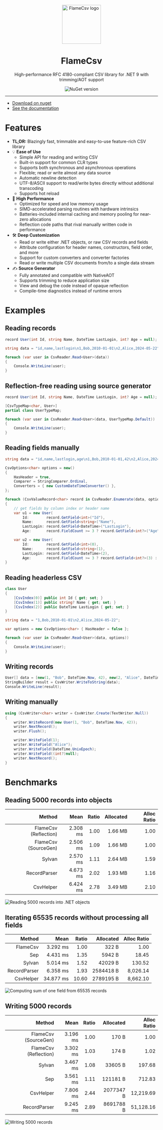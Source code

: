 <p align="center">
  <img
    width="128"
    height="128"
    title="FlameCsv logo"
    src="docs/data/logo.png" />
  <h1 align="center">FlameCsv</h1>
  <p align="center">High-performance RFC 4180-compliant CSV library for .NET 9 with trimming/AOT support</p>
  <p align="center" style="text-decoration:none">
    <a href="https://www.nuget.org/packages/FlameCsv/" target="_blank" style="text-decoration:none">
      <img src="https://img.shields.io/nuget/v/FlameCsv" alt="NuGet version" style="text-decoration:none"/>
    </a>
  </p>
</p>

---

- [Download on nuget](https://www.nuget.org/packages/FlameCsv/)
- [See the documentation](https://ovska.github.io/FlameCsv/)

# Features
- **TL;DR:** Blazingly fast, trimmable and easy-to-use feature-rich CSV library
- 💡 **Ease of Use**
  - Simple API for reading and writing CSV
  - Built-in support for common CLR types
  - Supports both synchronous and asynchronous operations
  - Flexible; read or write almost any data source
  - Automatic newline detection
  - UTF-8/ASCII support to read/write bytes directly without additional transcoding
  - Supports hot reload
- 🚀 **High Performance**
  - Optimized for speed and low memory usage
  - SIMD-accelerated parsing routines with hardware intrinsics
  - Batteries-included internal caching and memory pooling for near-zero allocations
  - Reflection code paths that rival manually written code in performance
- 🛠️ **Deep Customization**
  - Read or write either .NET objects, or raw CSV records and fields
  - Attribute configuration for header names, constructors, field order, and more
  - Support for custom converters and converter factories
  - Read or write multiple CSV documents from/to a single data stream
- ✍️ **Source Generator**
  - Fully annotated and compatible with NativeAOT
  - Supports trimming to reduce application size
  - View and debug the code instead of opaque reflection
  - Compile-time diagnostics instead of runtime errors

# Examples

## Reading records
```csharp
record User(int Id, string Name, DateTime LastLogin, int? Age = null);

string data = "id,name,lastlogin\n1,Bob,2010-01-01\n2,Alice,2024-05-22";

foreach (var user in CsvReader.Read<User>(data))
{
    Console.WriteLine(user);
}
```

## Reflection-free reading using source generator
```csharp
record User(int Id, string Name, DateTime LastLogin, int? Age = null);

[CsvTypeMap<char, User>]
partial class UserTypeMap;

foreach (var user in CsvReader.Read<User>(data, UserTypeMap.Default))
{
    Console.WriteLine(user);
}
```

## Reading fields manually
```csharp
string data = "id,name,lastlogin,age\n1,Bob,2010-01-01,42\n2,Alice,2024-05-22,\n";

CsvOptions<char> options = new()
{
    HasHeader = true,
    Comparer = StringComparer.Ordinal,
    Converters = { new CustomDateTimeConverter() },
};

foreach (CsvValueRecord<char> record in CsvReader.Enumerate(data, options))
{
    // get fields by column index or header name
    var u1 = new User(
        Id:        record.GetField<int>("Id"),
        Name:      record.GetField<string>("Name"),
        LastLogin: record.GetField<DateTime>("LastLogin"),
        Age:       record.FieldCount >= 3 ? record.GetField<int?>("Age") : null);

    var u2 = new User(
        Id:        record.GetField<int>(0),
        Name:      record.GetField<string>(1),
        LastLogin: record.GetField<DateTime>(2),
        Age:       record.FieldCount >= 3 ? record.GetField<int?>(3) : null);
}
```

## Reading headerless CSV
```csharp
class User
{
    [CsvIndex(0)] public int Id { get; set; }
    [CsvIndex(1)] public string? Name { get; set; }
    [CsvIndex(2)] public DateTime LastLogin { get; set; }
}

string data = "1,Bob,2010-01-01\n2,Alice,2024-05-22";

var options = new CsvOptions<char> { HasHeader = false };

foreach (var user in CsvReader.Read<User>(data, options))
{
    Console.WriteLine(user);
}
```

## Writing records
```csharp
User[] data = [new(1, "Bob", DateTime.Now, 42), new(2, "Alice", DateTime.UnixEpoch, null)];
StringBuilder result = CsvWriter.WriteToString(data);
Console.WriteLine(result);
```

## Writing manually
```csharp
using (CsvWriter<char> writer = CsvWriter.Create(TextWriter.Null))
{
    writer.WriteRecord(new User(1, "Bob", DateTime.Now, 42));
    writer.NextRecord();
    writer.Flush();

    writer.WriteField(1);
    writer.WriteField("Alice");
    writer.WriteField(DateTime.UnixEpoch);
    writer.WriteField((int?)null);
    writer.NextRecord();
}
```

# Benchmarks

## Reading 5000 records into objects

| Method                | Mean     |  Ratio | Allocated | Alloc Ratio |
|----------------------:|---------:|-------:|----------:|------------:|
| FlameCsv (Reflection) | 2.308 ms |   1.00 |   1.66 MB |        1.00 |
| FlameCsv (SourceGen)  | 2.506 ms |   1.09 |   1.66 MB |        1.00 |
| Sylvan                | 2.570 ms |   1.11 |   2.64 MB |        1.59 |
| RecordParser          | 4.673 ms |   2.02 |   1.93 MB |        1.16 |
| CsvHelper             | 6.424 ms |   2.78 |   3.49 MB |        2.10 |

<img src="docs/data/charts/read_light.svg" alt="Reading 5000 records into .NET objects" />

## Iterating 65535 records without processing all fields

| Method        | Mean      | Ratio | Allocated | Alloc Ratio |
|--------------:|----------:|------:|----------:|------------:|
| FlameCsv      |  3.292 ms |  1.00 |     322 B |        1.00 |
| Sep           |  4.431 ms |  1.35 |    5942 B |       18.45 |
| Sylvan        |  5.014 ms |  1.52 |   42029 B |      130.52 |
| RecordParser  |  6.358 ms |  1.93 | 2584418 B |    8,026.14 |
| CsvHelper     | 34.877 ms | 10.60 | 2789195 B |    8,662.10 |

<img src="docs/data/charts/peek_light.svg" alt="Computing sum of one field from 65535 records" />

## Writing 5000 records

| Method                | Mean     | Ratio | Allocated | Alloc Ratio |
|----------------------:|---------:|------:|----------:|------------:|
| FlameCsv (SourceGen)  | 3.196 ms |  1.00 |     170 B |        1.00 |
| FlameCsv (Reflection) | 3.302 ms |  1.03 |     174 B |        1.02 |
| Sylvan                | 3.467 ms |  1.08 |   33605 B |      197.68 |
| Sep                   | 3.561 ms |  1.11 |  121181 B |      712.83 |
| CsvHelper             | 7.806 ms |  2.44 | 2077347 B |   12,219.69 |
| RecordParser          | 9.245 ms |  2.89 | 8691788 B |   51,128.16 |

<img src="docs/data/charts/write_light.svg" alt="Writing 5000 records" />
